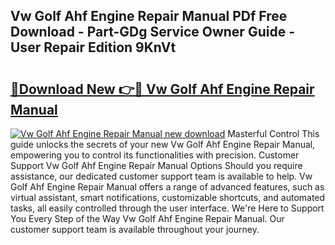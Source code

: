## Vw Golf Ahf Engine Repair Manual PDf Free Download - Part-GDg Service Owner Guide - User Repair Edition 9KnVt

# <h2><a href="http://bc65573.oget.top/?id=Vw+Golf+Ahf+Engine+Repair+Manual">🔗Download New 👉🔴 Vw Golf Ahf Engine Repair Manual</a></h2>

[![Vw Golf Ahf Engine Repair Manual new download](https://i.imgur.com/5g1atiW.png)](http://bc65573.oget.top/?id=Vw+Golf+Ahf+Engine+Repair+Manual)
Masterful Control This guide unlocks the secrets of your new Vw Golf Ahf Engine Repair Manual, empowering you to control its functionalities with precision. Customer Support Vw Golf Ahf Engine Repair Manual Options Should you require assistance, our dedicated customer support team is available to help. Vw Golf Ahf Engine Repair Manual offers a range of advanced features, such as virtual assistant, smart notifications, customizable shortcuts, and automated tasks, all easily controlled through the user interface. We're Here to Support You Every Step of the Way Vw Golf Ahf Engine Repair Manual. Our customer support team is available throughout your journey.

